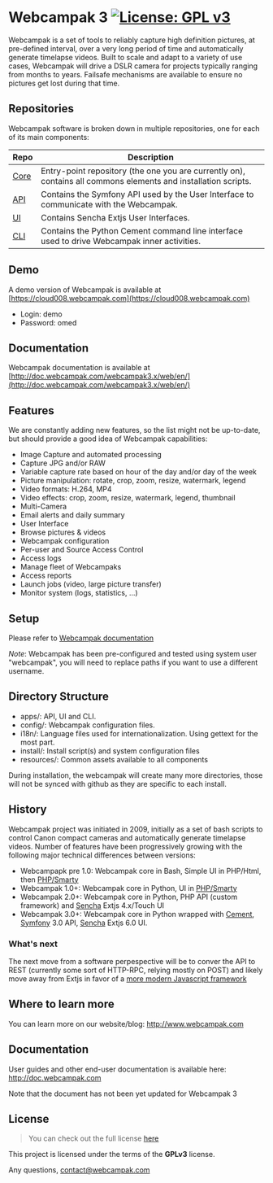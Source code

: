 Webcampak 3 [![License: GPL v3](https://img.shields.io/badge/License-GPL%20v3-blue.svg)](http://www.gnu.org/licenses/gpl-3.0)
=============================================================================================================================

Webcampak is a set of tools to reliably capture high definition pictures, at pre-defined interval, over a very long period of time and automatically generate timelapse videos. Built to scale and adapt to a variety of use cases, Webcampak will drive a DSLR camera for projects typically ranging from months to years. Failsafe mechanisms are available to ensure no pictures get lost during that time.

## Repositories

Webcampak software is broken down in multiple repositories, one for each of its main components:

| Repo        | Description  |
| ------------- | -----|
| [Core](https://github.com/Webcampak/core) | Entry-point repository (the one you are currently on), contains all commons elements and installation scripts. |
| [API](https://github.com/Webcampak/api)   | Contains the Symfony API used by the User Interface to communicate with the Webcampak. |
| [UI](https://github.com/Webcampak/ui)     | Contains Sencha Extjs User Interfaces. |
| [CLI](https://github.com/Webcampak/cli)   | Contains the Python Cement command line interface used to drive Webcampak inner activities. |

## Demo
A demo version of Webcampak is available at [https://cloud008.webcampak.com](https://cloud008.webcampak.com)

 - Login: demo
 - Password: omed

## Documentation

Webcampak documentation is available at [http://doc.webcampak.com/webcampak3.x/web/en/](http://doc.webcampak.com/webcampak3.x/web/en/)

## Features
We are constantly adding new features, so the list might not be up-to-date, but should provide a good idea of Webcampak capabilities:

- Image Capture and automated processing
 - Capture JPG and/or RAW
 - Variable capture rate based on hour of the day and/or day of the week
 - Picture manipulation: rotate, crop, zoom, resize, watermark, legend
 - Video formats: H.264, MP4
 - Video effects: crop, zoom, resize, watermark, legend, thumbnail
 - Multi-Camera
 - Email alerts and daily summary
- User Interface
 - Browse pictures & videos
 - Webcampak configuration
 - Per-user and Source Access Control 
 - Access logs
 - Manage fleet of Webcampaks
 - Access reports
 - Launch jobs (video, large picture transfer)
 - Monitor system (logs, statistics, ...)

## Setup

Please refer to [Webcampak documentation](http://doc.webcampak.com/webcampak3.x/web/en/Develop/en_Install/)

*Note*: Webcampak has been pre-configured and tested using system user "webcampak", you will need to replace paths if you want to use a different username.

## Directory Structure

- apps/: API, UI and CLI.
- config/: Webcampak configuration files.
- i18n/: Language files used for internationalization. Using gettext for the most part.
- install/: Install script(s) and system configuration files
- resources/: Common assets available to all components

During installation, the webcampak will create many more directories, those will not be synced with github as they are specific to each install.

## History

Webcampak project was initiated in 2009, initially as a set of bash scripts to control Canon compact cameras and automatically generate timelapse videos. 
Number of features have been progressively growing with the following major technical differences between versions:

- Webcampapk pre 1.0: Webcampak core in Bash, Simple UI in PHP/Html, then [PHP/Smarty](http://www.smarty.net/) 
- Webcampak 1.0+: Webcampak core in Python, UI in [PHP/Smarty](http://www.smarty.net/)
- Webcampak 2.0+: Webcampak core in Python, PHP API (custom framework) and [Sencha](https://www.sencha.com/) Extjs 4.x/Touch UI
- Webcampak 3.0+: Webcampak core in Python wrapped with [Cement](http://builtoncement.com/), [Symfony](https://symfony.com/Symfony) 3.0 API, [Sencha](https://www.sencha.com/) Extjs 6.0 UI.

### What's next

The next move from a software perpespective will be to conver the API to REST (currently some sort of HTTP-RPC, relying mostly on POST) and likely move away from Extjs in favor of a [more modern Javascript framework](https://www.sencha.com/forum/showthread.php?304118-Is-ExtJS-dying)

## Where to learn more
You can learn more on our website/blog: http://www.webcampak.com

## Documentation
User guides and other end-user documentation is available here: http://doc.webcampak.com

Note that the document has not been yet updated for Webcampak 3

## License
>You can check out the full license [here](https://github.com/Webcampak/v3.0/blob/master/LICENSE)

This project is licensed under the terms of the **GPLv3** license.

Any questions, contact@webcampak.com

